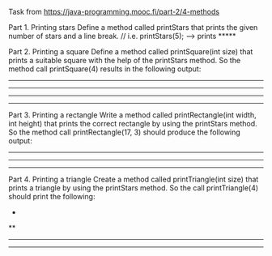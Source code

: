 Task from https://java-programming.mooc.fi/part-2/4-methods

Part 1. Printing stars
Define a method called printStars that prints the given number of stars and a line break.
// i.e. printStars(5); --> prints *****

Part 2. Printing a square
Define a method called printSquare(int size) that prints a suitable square with the help of the printStars method. So the method call printSquare(4) results in the following output:
****
****
****
****

Part 3. Printing a rectangle
Write a method called printRectangle(int width, int height) that prints the correct rectangle by using the printStars method. So the method call printRectangle(17, 3) should produce the following output:
*****************
*****************
*****************

Part 4. Printing a triangle
Create a method called printTriangle(int size) that prints a triangle by using the printStars method. So the call printTriangle(4) should print the following:

*
**
***
****